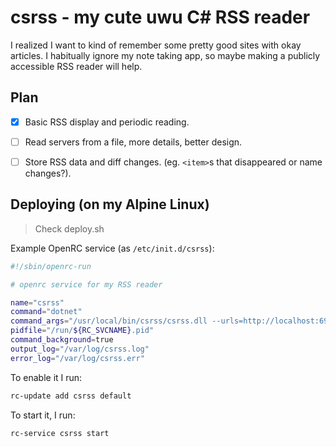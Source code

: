 # csrss - my cute uwu C# RSS reader

I realized I want to kind of remember some pretty good sites with okay articles.
I habitually ignore my note taking app, so maybe making a publicly accessible RSS reader will help.


## Plan

- [X] Basic RSS display and periodic reading.
- [ ] Read servers from a file, more details, better design.
- [ ] Store RSS data and diff changes. (eg. `<item>`s that disappeared or name changes?).


## Deploying (on my Alpine Linux)

> Check deploy.sh

Example OpenRC service (as `/etc/init.d/csrss`):

```sh
#!/sbin/openrc-run

# openrc service for my RSS reader

name="csrss"
command="dotnet"
command_args="/usr/local/bin/csrss/csrss.dll --urls=http://localhost:6969 /usr/local/var/csrss/rss"  # note, that the file must be after `--urls` - for some reason WebApplication/Kestrel stops parsing args when it detects an unkown option.
pidfile="/run/${RC_SVCNAME}.pid"
command_background=true
output_log="/var/log/csrss.log"
error_log="/var/log/csrss.err"
```

To enable it I run:

```sh
rc-update add csrss default
```

To start it, I run:

```sh
rc-service csrss start
```
